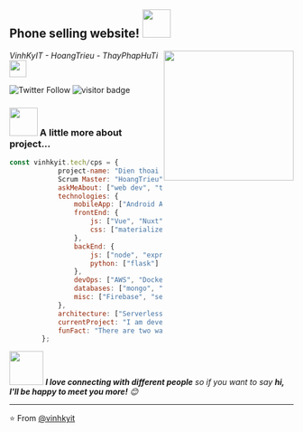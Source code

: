 <h2>Phone selling website! <img src="https://media.giphy.com/media/12oufCB0MyZ1Go/giphy.gif" width="50"></h2>
<img align='right' src="https://media.giphy.com/media/M9gbBd9nbDrOTu1Mqx/giphy.gif" width="230">
<p><em>VinhKyIT - HoangTrieu - ThayPhapHuTi <img src="https://media.giphy.com/media/WUlplcMpOCEmTGBtBW/giphy.gif" width="30"> 
</em></p>

![Twitter Follow](https://img.shields.io/twitter/follow/HackerJax?label=Follow)
<img src="https://visitor-badge.glitch.me/badge?page_id=vinhkyit.do-an-cnpmnc" alt="visitor badge"/>
### <img src="https://media.giphy.com/media/VgCDAzcKvsR6OM0uWg/giphy.gif" width="50"> A little more about project...  

```javascript
const vinhkyit.tech/cps = {
            project-name: "Dien thoai All-in"
            Scrum Master: "HoangTrieu"
            askMeAbout: ["web dev", "tech", "app dev", "photography"],
            technologies: {
                mobileApp: ["Android App"],
                frontEnd: {
                    js: ["Vue", "Nuxt"],
                    css: ["materialize", "vuetify", "bootstrap"]
                },
                backEnd: {
                    js: ["node", "express"],
                    python: ["flask"]
                },
                devOps: ["AWS", "Docker🐳", "Route53", "Nginx"],
                databases: ["mongo", "MySql", "sqlite"],
                misc: ["Firebase", "selenium", "open-cv", "php", "SuiteScript"]
            },
            architecture: ["Serverless Architecture", "Progressive web applications", "Single page applications"],
            currentProject: "I am developing Extension for NetSuite using SuiteScript2.0",
            funFact: "There are two ways to write error-free programs; only the third one works"
        };
```

<img src="https://media.giphy.com/media/LnQjpWaON8nhr21vNW/giphy.gif" width="60"> <em><b>I love connecting with different people</b> so if you want to say <b>hi, I'll be happy to meet you more!</b> 😊</em>

---

⭐️ From [@vinhkyit](https://github.com/vinhkyit)
